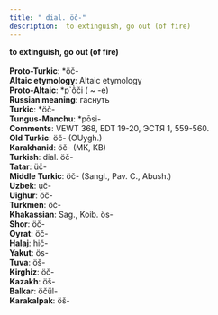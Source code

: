```yaml
---
title: " dial. öč-"
description:  to extinguish, go out (of fire)
---
```

<p data-pagefind-weight="0.5">
<strong> to extinguish, go out (of fire)</strong><br><br>
<strong>Proto-Turkic</strong>:  *öč-<br>
<strong>Altaic etymology</strong>:  Altaic etymology<br>
<strong> Proto-Altaic</strong>:  *p`ṑči ( ~ -e)<br>
<strong>Russian meaning</strong>:  гаснуть<br>
<strong>Turkic</strong>:  *öč-<br>
<strong>Tungus-Manchu</strong>:  *pōsi-<br>
<strong>Comments</strong>:  VEWT 368, EDT 19-20, ЭСТЯ 1, 559-560.<br>
<strong>Old Turkic</strong>:  öč- (OUygh.)<br>
<strong>Karakhanid</strong>:  öč- (MK, KB)<br>
<strong>Turkish</strong>:  dial. öč-<br>
<strong>Tatar</strong>:  üč-<br>
<strong>Middle Turkic</strong>:  öč- (Sangl., Pav. C., Abush.)<br>
<strong>Uzbek</strong>:  ụč-<br>
<strong>Uighur</strong>:  öč-<br>
<strong>Turkmen</strong>:  öč-<br>
<strong>Khakassian</strong>:  Sag., Koib. ös-<br>
<strong>Shor</strong>:  öč-<br>
<strong>Oyrat</strong>:  öč-<br>
<strong>Halaj</strong>:  hič-<br>
<strong>Yakut</strong>:  ös-<br>
<strong>Tuva</strong>:  öš-<br>
<strong>Kirghiz</strong>:  öč-<br>
<strong>Kazakh</strong>:  öš-<br>
<strong>Balkar</strong>:  öčül-<br>
<strong>Karakalpak</strong>:  öš-<br>

</p>
